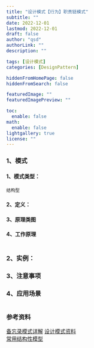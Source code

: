 ```yaml
---
title: "设计模式【行为】职责链模式"
subtitle: ""
date: 2022-12-01 
lastmod: 2022-12-01 
draft: false
author: "qsd"
authorLink: ""
description: ""

tags: [设计模式]
categories: [DesignPattern]

hiddenFromHomePage: false
hiddenFromSearch: false

featuredImage: ""
featuredImagePreview: ""

toc:
  enable: false
math:
  enable: false
lightgallery: true
license: ""
---
```


### 1、模式
#### 1、模式类型：
    结构型
#### 2、定义：

#### 3、原理类图

#### 4、工作原理
```

```

### 2、实例：

### 3、注意事项
### 4、应用场景
```

```






   




### 参考资料
 [备忘录模式详解](https://www.runoob.com/design-pattern/state-pattern.html)
 [设计模式资料](http://www.jasongj.com/design_pattern/simple_factory/)</BR>
 [常用结构性模型](https://www.jianshu.com/p/b2c08a670299)
 <!--more-->